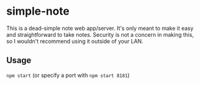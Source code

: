 # simple-note

This is a dead-simple note web app/server. It's only meant to make it easy and straightforward to take notes. Security is not a concern in making this, so I wouldn't recommend using it outside of your LAN.

## Usage

`npm start` (or specify a port with `npm start 8181`)
